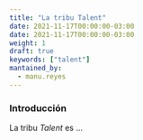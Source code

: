 ```yaml
---
title: "La tribu Talent"
date: 2021-11-17T00:00:00-03:00
date: 2021-11-17T00:00:00-03:00
weight: 1
draft: true
keywords: ["talent"]
mantained_by:
  - manu.reyes
---
```


### Introducción

La tribu _Talent_ es ...
